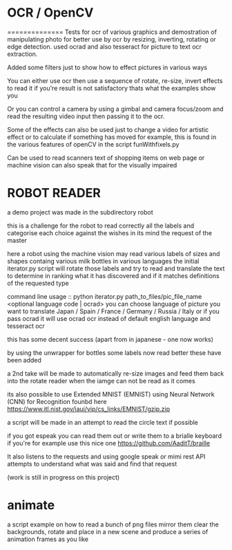 # OCR / OpenCV
==============
Tests for ocr of various graphics and demostration of manipulating photo for better use by ocr by resizing, inverting, rotating or edge detection.
used ocrad and also tesseract for picture to text ocr extraction.

Added some filters just to show how to effect pictures in various ways

You can either use ocr then use a sequence of rotate, re-size, invert effects to read it if you're result is not satisfactory thats what the examples show you

Or you can control a camera by using a gimbal and camera focus/zoom and read the resulting video input then passing it to the ocr.

Some of the effects can also be used just to change a video for artistic effect or to calculate if something has moved for example, this is found in the various features of openCV in the script funWithfixels.py

Can be used to read scanners text of shopping items on web page or machine vision can also speak that for the visually impaired 

ROBOT READER
============
a demo project was made in the subdirectory robot

this is a challenge for the robot to read correctly all the labels and categorise each choice against the wishes in its mind the request of the master

here a robot using the machine vision may read various labels of sizes and shapes containg various milk bottles in various languages
the initial iterator.py script will rotate those labels and try to read and translate the text
to determine in ranking what it has discovered and if it matches definitions of the requested type

command line usage :: python iterator.py path_to_files/pic_file_name <optional language code | ocrad>
you can choose language of picture you want to translate
Japan / Spain / France / Germany / Russia / Italy
or if you pass ocrad it will use ocrad ocr instead of default english language and tesseract ocr

this has some decent success (apart from in japanese - one now works)

by using the unwrapper for bottles some labels now read better these have been added

a 2nd take will be made to automatically re-size images and feed them back into the rotate reader when the iamge can not be read as it comes

its also possible to use Extended MNIST (EMNIST) using Neural Network (CNN) for Recognition
founbd here https://www.itl.nist.gov/iaui/vip/cs_links/EMNIST/gzip.zip

a script will be made in an attempt to read the circle text if possible

if you got espeak you can read them out or write them to a brialle keyboard if you're for example use this nice one 
https://github.com/AaditT/braille

It also listens to the requests and using google speak or mimi rest API attempts to understand what was said and find that request

(work is still in progress on this project)

animate
============

a script example on how to read a bunch of png files mirror them clear the backgrounds, rotate and place in a new scene and produce a series of animation frames as you like
